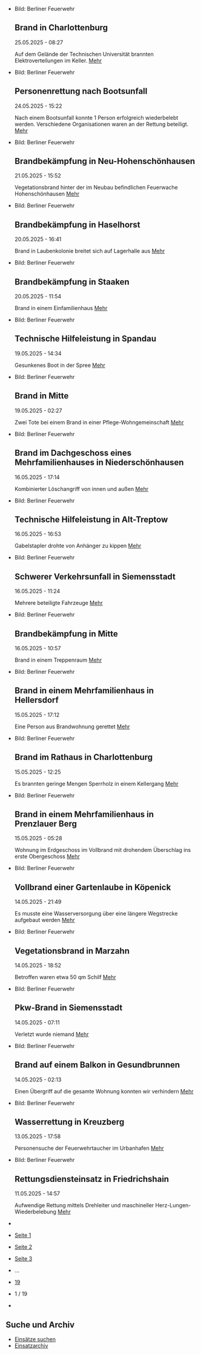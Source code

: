 * Bild: Berliner Feuerwehr

  Brand in Charlottenburg
  ----------

   25.05.2025 - 08:27

   Auf dem Gelände der Technischen Universität brannten Elektroverteilungen im Keller.
  [Mehr](https://www.berliner-feuerwehr.de/aktuelles/einsaetze/brand-in-charlottenburg-14-4914/)

* Bild: Berliner Feuerwehr

  Personenrettung nach Bootsunfall
  ----------

   24.05.2025 - 15:22

   Nach einem Bootsunfall konnte 1 Person erfolgreich wiederbelebt werden. Verschiedene Organisationen waren an der Rettung beteiligt.
  [Mehr](https://www.berliner-feuerwehr.de/aktuelles/einsaetze/personenrettung-nach-bootsunfall-4913/)

* Bild: Berliner Feuerwehr

  Brandbekämpfung in Neu-Hohenschönhausen
  ----------

   21.05.2025 - 15:52

   Vegetationsbrand hinter der im Neubau befindlichen Feuerwache Hohenschönhausen
  [Mehr](https://www.berliner-feuerwehr.de/aktuelles/einsaetze/brandbekaempfung-in-neu-hohenschoenhausen-1-4912/)

* Bild: Berliner Feuerwehr

  Brandbekämpfung in Haselhorst
  ----------

   20.05.2025 - 16:41

   Brand in Laubenkolonie breitet sich auf Lagerhalle aus
  [Mehr](https://www.berliner-feuerwehr.de/aktuelles/einsaetze/brandbekaempfung-in-haselhorst-4911/)

* Bild: Berliner Feuerwehr

  Brandbekämpfung in Staaken
  ----------

   20.05.2025 - 11:54

   Brand in einem Einfamilienhaus
  [Mehr](https://www.berliner-feuerwehr.de/aktuelles/einsaetze/brandbekaempfung-in-staaken-1-4910/)

* Bild: Berliner Feuerwehr

  Technische Hilfeleistung in Spandau
  ----------

   19.05.2025 - 14:34

   Gesunkenes Boot in der Spree
  [Mehr](https://www.berliner-feuerwehr.de/aktuelles/einsaetze/technische-hilfeleistung-in-spandau-2-4909/)

* Bild: Berliner Feuerwehr

  Brand in Mitte
  ----------

   19.05.2025 - 02:27

   Zwei Tote bei einem Brand in einer Pflege-Wohngemeinschaft
  [Mehr](https://www.berliner-feuerwehr.de/aktuelles/einsaetze/brand-in-mitte-12-4908/)

* Bild: Berliner Feuerwehr

  Brand im Dachgeschoss eines Mehrfamilienhauses in Niederschönhausen
  ----------

   16.05.2025 - 17:14

   Kombinierter Löschangriff von innen und außen
  [Mehr](https://www.berliner-feuerwehr.de/aktuelles/einsaetze/dachstuhlbrand-in-niederschoenhausen-4905/)

* Bild: Berliner Feuerwehr

  Technische Hilfeleistung in Alt-Treptow
  ----------

   16.05.2025 - 16:53

   Gabelstapler drohte von Anhänger zu kippen
  [Mehr](https://www.berliner-feuerwehr.de/aktuelles/einsaetze/technische-hilfeleistung-in-alt-treptow-4904/)

* Bild: Berliner Feuerwehr

  Schwerer Verkehrsunfall in Siemensstadt
  ----------

   16.05.2025 - 11:24

   Mehrere beteiligte Fahrzeuge
  [Mehr](https://www.berliner-feuerwehr.de/aktuelles/einsaetze/schwerer-verkehrsunfall-in-siemensstadt-1-4902/)

* Bild: Berliner Feuerwehr

  Brandbekämpfung in Mitte
  ----------

   16.05.2025 - 10:57

   Brand in einem Treppenraum
  [Mehr](https://www.berliner-feuerwehr.de/aktuelles/einsaetze/brandbekaempfung-in-mitte-4903/)

* Bild: Berliner Feuerwehr

  Brand in einem Mehrfamilienhaus in Hellersdorf
  ----------

   15.05.2025 - 17:12

   Eine Person aus Brandwohnung gerettet
  [Mehr](https://www.berliner-feuerwehr.de/aktuelles/einsaetze/brand-in-einem-mehrfamilienhaus-in-hellersdorf-4901/)

* Bild: Berliner Feuerwehr

  Brand im Rathaus in Charlottenburg
  ----------

   15.05.2025 - 12:25

   Es brannten geringe Mengen Sperrholz in einem Kellergang
  [Mehr](https://www.berliner-feuerwehr.de/aktuelles/einsaetze/brand-im-rathaus-in-charlottenburg-4900/)

* Bild: Berliner Feuerwehr

  Brand in einem Mehrfamilienhaus in Prenzlauer Berg
  ----------

   15.05.2025 - 05:28

   Wohnung im Erdgeschoss im Vollbrand mit drohendem Überschlag ins erste Obergeschoss
  [Mehr](https://www.berliner-feuerwehr.de/aktuelles/einsaetze/brand-in-einem-mehrfamilienhaus-in-prenzlauer-berg-4897/)

* Bild: Berliner Feuerwehr

  Vollbrand einer Gartenlaube in Köpenick
  ----------

   14.05.2025 - 21:49

   Es musste eine Wasserversorgung über eine längere Wegstrecke aufgebaut werden
  [Mehr](https://www.berliner-feuerwehr.de/aktuelles/einsaetze/vollbrand-einer-gartenlaube-in-koepenick-4896/)

* Bild: Berliner Feuerwehr

  Vegetationsbrand in Marzahn
  ----------

   14.05.2025 - 18:52

   Betroffen waren etwa 50 qm Schilf
  [Mehr](https://www.berliner-feuerwehr.de/aktuelles/einsaetze/vegetationsbrand-in-marzahn-4895/)

* Bild: Berliner Feuerwehr

  Pkw-Brand in Siemensstadt
  ----------

   14.05.2025 - 07:11

   Verletzt wurde niemand
  [Mehr](https://www.berliner-feuerwehr.de/aktuelles/einsaetze/pkw-brand-in-siemensstadt-4892/)

* Bild: Berliner Feuerwehr

  Brand auf einem Balkon in Gesundbrunnen
  ----------

   14.05.2025 - 02:13

   Einen Übergriff auf die gesamte Wohnung konnten wir verhindern
  [Mehr](https://www.berliner-feuerwehr.de/aktuelles/einsaetze/brand-auf-einem-balkon-in-gesundbrunnen-4893/)

* Bild: Berliner Feuerwehr

  Wasserrettung in Kreuzberg
  ----------

   13.05.2025 - 17:58

   Personensuche der Feuerwehrtaucher im Urbanhafen
  [Mehr](https://www.berliner-feuerwehr.de/aktuelles/einsaetze/wasserrettung-in-kreuzberg-1-4891/)

* Bild: Berliner Feuerwehr

  Rettungsdiensteinsatz in Friedrichshain
  ----------

   11.05.2025 - 14:57

   Aufwendige Rettung mittels Drehleiter und maschineller Herz-Lungen-Wiederbelebung
  [Mehr](https://www.berliner-feuerwehr.de/aktuelles/einsaetze/rettungsdiensteinsatz-in-friedrichshain-4890/)

* []()
* [Seite 1](https://www.berliner-feuerwehr.de/aktuelles/einsaetze/1/)
* [Seite 2](https://www.berliner-feuerwehr.de/aktuelles/einsaetze/2/)
* [Seite 3](https://www.berliner-feuerwehr.de/aktuelles/einsaetze/3/)
* …
* [19](https://www.berliner-feuerwehr.de/aktuelles/einsaetze/19/)
* 1 / 19
* [](https://www.berliner-feuerwehr.de/aktuelles/einsaetze/2/)

Suche und Archiv
----------

* [Einsätze suchen](https://www.berliner-feuerwehr.de/aktuelles/einsaetze/einsatzsuche/)
* [Einsatzarchiv](https://www.berliner-feuerwehr.de/aktuelles/einsaetze/einsatzarchiv/)
